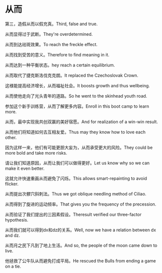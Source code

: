 # 从而

<p><span class="chinese">第三，造假从而以假充真。</span><span class="english">Third, false and true.</span></p>

<p><span class="chinese">从而显得过于武断。</span><span class="english">They're overdetermined.</span></p>

<p><span class="chinese">从而到达祛斑效果。</span><span class="english">To reach the freckle effect.</span></p>

<p><span class="chinese">从而找到受苦的意义。</span><span class="english">Therefore to find meaning in it.</span></p>

<p><span class="chinese">从而达到一种平衡状态。</span><span class="english">hey reach a certain equilibrium.</span></p>

<p><span class="chinese">从而取代了捷克斯洛伐克克朗。</span><span class="english">It replaced the Czechoslovak Crown.</span></p>

<p><span class="chinese">这様能提高经济增长，从而福祉社会。</span><span class="english">It boosts growth and thus wellbeing.</span></p>

<p><span class="chinese">从而使他走向了光头青年的道路。</span><span class="english">So he went to the skinhead youth road.</span></p>

<p><span class="chinese">参加这个新手训练营，从而了解更多内容。</span><span class="english">Enroll in this boot camp to learn more.</span></p>

<p><span class="chinese">从而，最中实现我共创双赢的美好宿愿。</span><span class="english">And for realization of a win-win result.</span></p>

<p><span class="chinese">从而他们将知道如何去互相友爱。</span><span class="english">Thus may they know how to love each other.</span></p>

<p><span class="chinese">因为这样一来，他们有可能更胆大妄为，从而承受更大的风险。</span><span class="english">They could be more bold and take more risks.</span></p>

<p><span class="chinese">请让我们知道原因，从而让我们可以做得更好。</span><span class="english">Let us know why so we can make it even better.</span></p>

<p><span class="chinese">这就允许快速重画从而避免了闪烁。</span><span class="english">This allows smart-repainting to avoid flicker.</span></p>

<p><span class="chinese">从而提出次髎穴斜刺法。</span><span class="english">Thus we got oblique needling method of Ciliao.</span></p>

<p><span class="chinese">从而得到了旋进的运动频率。</span><span class="english">That gives you the frequency of the precession.</span></p>

<p><span class="chinese">从而验证了我们提出的三因素假设。</span><span class="english">Theresult verified our three-factor hypothesis.</span></p>

<p><span class="chinese">从而我们就可以得到dx和dz的关系。</span><span class="english">Well, now we have a relation between dx and dz.</span></p>

<p><span class="chinese">从而月之民下凡到了地上生活。</span><span class="english">And so, the people of the moon came down to live.</span></p>

<p><span class="chinese">他拯救了公牛队从而避免打成平局。</span><span class="english">He rescued the Bulls from ending a game on a tie.</span></p>

